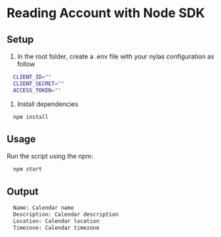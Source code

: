 # Reading Account with Node SDK

## Setup

1) In the root folder, create a .env file with your nylas configuration as follow

```bash
  CLIENT_ID=""
  CLIENT_SECRET=""
  ACCESS_TOKEN=""
```

1) Install dependencies

```bash
  npm install
```

## Usage

Run the script using the npm:

```bash
  npm start
```

## Output

```bash
  Name: Calendar name
  Description: Calendar description 
  Location: Calendar location
  Timezone: Calendar timezone
```
